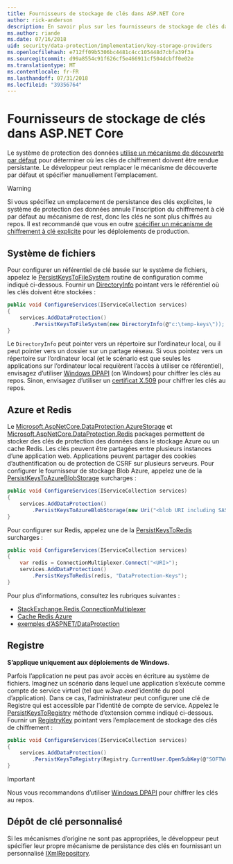 ```yaml
---
title: Fournisseurs de stockage de clés dans ASP.NET Core
author: rick-anderson
description: En savoir plus sur les fournisseurs de stockage de clés dans ASP.NET Core et comment configurer les emplacements de stockage de clés.
ms.author: riande
ms.date: 07/16/2018
uid: security/data-protection/implementation/key-storage-providers
ms.openlocfilehash: e712ff09b5306bc4481c4cc105448d7cbfa39f3a
ms.sourcegitcommit: d99a8554c91f626cf5e466911cf504dcbff0e02e
ms.translationtype: MT
ms.contentlocale: fr-FR
ms.lasthandoff: 07/31/2018
ms.locfileid: "39356764"
---
```

# <a name="key-storage-providers-in-aspnet-core"></a>Fournisseurs de stockage de clés dans ASP.NET Core

Le système de protection des données [utilise un mécanisme de découverte par défaut](xref:security/data-protection/configuration/default-settings) pour déterminer où les clés de chiffrement doivent être rendue persistante. Le développeur peut remplacer le mécanisme de découverte par défaut et spécifier manuellement l’emplacement.

> [!WARNING]
> Si vous spécifiez un emplacement de persistance des clés explicites, le système de protection des données annule l’inscription du chiffrement à clé par défaut au mécanisme de rest, donc les clés ne sont plus chiffrés au repos. Il est recommandé que vous en outre [spécifier un mécanisme de chiffrement à clé explicite](xref:security/data-protection/implementation/key-encryption-at-rest) pour les déploiements de production.

## <a name="file-system"></a>Système de fichiers

Pour configurer un référentiel de clé basée sur le système de fichiers, appelez le [PersistKeysToFileSystem](/dotnet/api/microsoft.aspnetcore.dataprotection.dataprotectionbuilderextensions.persistkeystofilesystem) routine de configuration comme indiqué ci-dessous. Fournir un [DirectoryInfo](/dotnet/api/system.io.directoryinfo) pointant vers le référentiel où les clés doivent être stockées :

```csharp
public void ConfigureServices(IServiceCollection services)
{
    services.AddDataProtection()
        .PersistKeysToFileSystem(new DirectoryInfo(@"c:\temp-keys\"));
}
```

Le `DirectoryInfo` peut pointer vers un répertoire sur l’ordinateur local, ou il peut pointer vers un dossier sur un partage réseau. Si vous pointez vers un répertoire sur l’ordinateur local (et le scénario est que seules les applications sur l’ordinateur local requièrent l’accès à utiliser ce référentiel), envisagez d’utiliser [Windows DPAPI](xref:security/data-protection/implementation/key-encryption-at-rest) (on Windows) pour chiffrer les clés au repos. Sinon, envisagez d’utiliser un [certificat X.509](xref:security/data-protection/implementation/key-encryption-at-rest) pour chiffrer les clés au repos.

## <a name="azure-and-redis"></a>Azure et Redis

Le [Microsoft.AspNetCore.DataProtection.AzureStorage](https://www.nuget.org/packages/Microsoft.AspNetCore.DataProtection.AzureStorage/) et [Microsoft.AspNetCore.DataProtection.Redis](https://www.nuget.org/packages/Microsoft.AspNetCore.DataProtection.Redis/) packages permettent de stocker des clés de protection des données dans le stockage Azure ou un cache Redis. Les clés peuvent être partagées entre plusieurs instances d’une application web. Applications peuvent partager des cookies d’authentification ou de protection de CSRF sur plusieurs serveurs. Pour configurer le fournisseur de stockage Blob Azure, appelez une de la [PersistKeysToAzureBlobStorage](/dotnet/api/microsoft.aspnetcore.dataprotection.azuredataprotectionbuilderextensions.persistkeystoazureblobstorage) surcharges :

```csharp
public void ConfigureServices(IServiceCollection services)
{
    services.AddDataProtection()
        .PersistKeysToAzureBlobStorage(new Uri("<blob URI including SAS token>"));
}
```

Pour configurer sur Redis, appelez une de la [PersistKeysToRedis](/dotnet/api/microsoft.aspnetcore.dataprotection.redisdataprotectionbuilderextensions.persistkeystoredis) surcharges :

```csharp
public void ConfigureServices(IServiceCollection services)
{
    var redis = ConnectionMultiplexer.Connect("<URI>");
    services.AddDataProtection()
        .PersistKeysToRedis(redis, "DataProtection-Keys");
}
```

Pour plus d’informations, consultez les rubriques suivantes :

* [StackExchange.Redis ConnectionMultiplexer](https://github.com/StackExchange/StackExchange.Redis/blob/master/docs/Basics.md)
* [Cache Redis Azure](/azure/redis-cache/cache-dotnet-how-to-use-azure-redis-cache#connect-to-the-cache)
* [exemples d’ASPNET/DataProtection](https://github.com/aspnet/DataProtection/tree/master/samples)

## <a name="registry"></a>Registre

**S’applique uniquement aux déploiements de Windows.**

Parfois l’application ne peut pas avoir accès en écriture au système de fichiers. Imaginez un scénario dans lequel une application s’exécute comme compte de service virtuel (tel que *w3wp.exe*d’identité du pool d’application). Dans ce cas, l’administrateur peut configurer une clé de Registre qui est accessible par l’identité de compte de service. Appelez le [PersistKeysToRegistry](/dotnet/api/microsoft.aspnetcore.dataprotection.dataprotectionbuilderextensions.persistkeystoregistry) méthode d’extension comme indiqué ci-dessous. Fournir un [RegistryKey](/dotnet/api/microsoft.aspnetcore.dataprotection.repositories.registryxmlrepository.registrykey) pointant vers l’emplacement de stockage des clés de chiffrement :

```csharp
public void ConfigureServices(IServiceCollection services)
{
    services.AddDataProtection()
        .PersistKeysToRegistry(Registry.CurrentUser.OpenSubKey(@"SOFTWARE\Sample\keys"));
}
```

> [!IMPORTANT]
> Nous vous recommandons d’utiliser [Windows DPAPI](xref:security/data-protection/implementation/key-encryption-at-rest) pour chiffrer les clés au repos.

## <a name="custom-key-repository"></a>Dépôt de clé personnalisé

Si les mécanismes d’origine ne sont pas appropriées, le développeur peut spécifier leur propre mécanisme de persistance des clés en fournissant un personnalisé [IXmlRepository](/dotnet/api/microsoft.aspnetcore.dataprotection.repositories.ixmlrepository).
